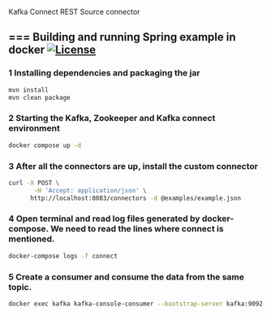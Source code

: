 Kafka Connect REST Source connector

===
Building and running Spring example in docker
[![License](https://img.shields.io/badge/License-Apache%202.0-yellowgreen.svg)](https://opensource.org/licenses/Apache-2.0)  
---
### 1 Installing dependencies and packaging the jar
```bash
mvn install
mvn clean package
```
### 2 Starting the Kafka, Zookeeper and Kafka connect environment
```bash
docker compose up -d
```
### 3 After all the connectors are up, install the custom connector
```bash
curl -X POST \
       -H 'Accept: application/json' \
      http://localhost:8083/connectors -d @examples/example.json
```

### 4 Open terminal and read log files generated by docker-compose. We need to read the lines where connect is mentioned.
```bash
docker-compose logs -f connect
```

### 5 Create a consumer and consume the data from the same topic.
```bash
docker exec kafka kafka-console-consumer --bootstrap-server kafka:9092 --topic *topic_name* --from-beginning
```

